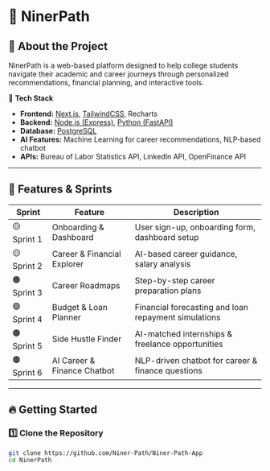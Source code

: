 # 🚀 NinerPath

## 📖 About the Project
NinerPath is a web-based platform designed to help college students navigate their academic and career journeys through personalized recommendations, financial planning, and interactive tools.

🔹 **Tech Stack**
- **Frontend:** [Next.js](https://nextjs.org/), [TailwindCSS](https://tailwindcss.com/), Recharts
- **Backend:** [Node.js (Express)](https://expressjs.com/), [Python (FastAPI)](https://fastapi.tiangolo.com/)
- **Database:** [PostgreSQL](https://www.postgresql.org/)
- **AI Features:** Machine Learning for career recommendations, NLP-based chatbot
- **APIs:** Bureau of Labor Statistics API, LinkedIn API, OpenFinance API

---

## 📌 Features & Sprints

| Sprint | Feature | Description |
|--------|---------|-------------|
| 🟡 Sprint 1 | Onboarding & Dashboard | User sign-up, onboarding form, dashboard setup |
| 🟡 Sprint 2 | Career & Financial Explorer | AI-based career guidance, salary analysis |
| 🟠 Sprint 3 | Career Roadmaps | Step-by-step career preparation plans |
| 🟢 Sprint 4 | Budget & Loan Planner | Financial forecasting and loan repayment simulations |
| 🟠 Sprint 5 | Side Hustle Finder | AI-matched internships & freelance opportunities |
| 🟤 Sprint 6 | AI Career & Finance Chatbot | NLP-driven chatbot for career & finance questions |

---

## 🔥 Getting Started

### **1️⃣ Clone the Repository**
```sh
git clone https://github.com/Niner-Path/Niner-Path-App
cd NinerPath
